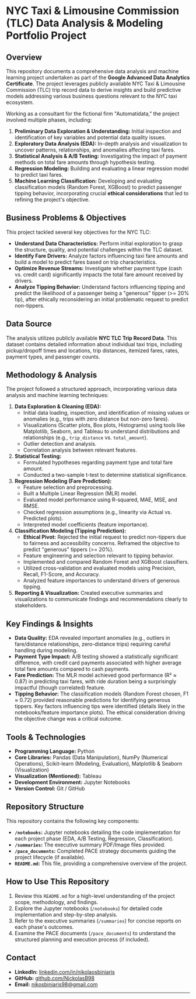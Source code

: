 # NYC Taxi & Limousine Commission (TLC) Data Analysis & Modeling Portfolio Project

## Overview

This repository documents a comprehensive data analysis and machine learning project undertaken as part of the **Google Advanced Data Analytics Certificate**. The project leverages publicly available NYC Taxi & Limousine Commission (TLC) trip record data to derive insights and build predictive models addressing various business questions relevant to the NYC taxi ecosystem.

Working as a consultant for the fictional firm "Automatidata," the project involved multiple phases, including:

1.  **Preliminary Data Exploration & Understanding:** Initial inspection and identification of key variables and potential data quality issues.
2.  **Exploratory Data Analysis (EDA):** In-depth analysis and visualization to uncover patterns, relationships, and anomalies affecting taxi fares.
3.  **Statistical Analysis & A/B Testing:** Investigating the impact of payment methods on total fare amounts through hypothesis testing.
4.  **Regression Modeling:** Building and evaluating a linear regression model to predict taxi fares.
5.  **Machine Learning Classification:** Developing and evaluating classification models (Random Forest, XGBoost) to predict passenger tipping behavior, incorporating crucial **ethical considerations** that led to refining the project's objective.

## Business Problems & Objectives

This project tackled several key objectives for the NYC TLC:

*   **Understand Data Characteristics:** Perform initial exploration to grasp the structure, quality, and potential challenges within the TLC dataset.
*   **Identify Fare Drivers:** Analyze factors influencing taxi fare amounts and build a model to predict fares based on trip characteristics.
*   **Optimize Revenue Streams:** Investigate whether payment type (cash vs. credit card) significantly impacts the total fare amount received by drivers.
*   **Analyze Tipping Behavior:** Understand factors influencing tipping and predict the likelihood of a passenger being a "generous" tipper (>= 20% tip), after ethically reconsidering an initial problematic request to predict non-tippers.

## Data Source

The analysis utilizes publicly available **NYC TLC Trip Record Data**. This dataset contains detailed information about individual taxi trips, including pickup/dropoff times and locations, trip distances, itemized fares, rates, payment types, and passenger counts.

## Methodology & Analysis

The project followed a structured approach, incorporating various data analysis and machine learning techniques:

1.  **Data Exploration & Cleaning (EDA):**
    *   Initial data loading, inspection, and identification of missing values or anomalies (e.g., trips with zero distance but non-zero fares).
    *   Visualizations (Scatter plots, Box plots, Histograms) using tools like Matplotlib, Seaborn, and Tableau to understand distributions and relationships (e.g., `trip_distance` vs. `total_amount`).
    *   Outlier detection and analysis.
    *   Correlation analysis between relevant features.
2.  **Statistical Testing:**
    *   Formulated hypotheses regarding payment type and total fare amount.
    *   Conducted a two-sample t-test to determine statistical significance.
3.  **Regression Modeling (Fare Prediction):**
    *   Feature selection and preprocessing.
    *   Built a Multiple Linear Regression (MLR) model.
    *   Evaluated model performance using R-squared, MAE, MSE, and RMSE.
    *   Checked regression assumptions (e.g., linearity via Actual vs. Predicted plots).
    *   Interpreted model coefficients (feature importance).
4.  **Classification Modeling (Tipping Prediction):**
    *   **Ethical Pivot:** Rejected the initial request to predict non-tippers due to fairness and accessibility concerns. Reframed the objective to predict "generous" tippers (>= 20%).
    *   Feature engineering and selection relevant to tipping behavior.
    *   Implemented and compared Random Forest and XGBoost classifiers.
    *   Utilized cross-validation and evaluated models using Precision, Recall, F1-Score, and Accuracy.
    *   Analyzed feature importances to understand drivers of generous tipping.
5.  **Reporting & Visualization:** Created executive summaries and visualizations to communicate findings and recommendations clearly to stakeholders.

## Key Findings & Insights

*   **Data Quality:** EDA revealed important anomalies (e.g., outliers in fare/distance relationships, zero-distance trips) requiring careful handling during modeling.
*   **Payment Type Impact:** A/B testing showed a statistically significant difference, with credit card payments associated with higher average total fare amounts compared to cash payments.
*   **Fare Prediction:** The MLR model achieved good performance (R² ≈ 0.87) in predicting taxi fares, with ride duration being a surprisingly impactful (though correlated) feature.
*   **Tipping Behavior:** The classification models (Random Forest chosen, F1 ≈ 0.72) provided reasonable predictions for identifying generous tippers. Key factors influencing tips were identified (details likely in the notebooks/feature importance plots). The ethical consideration driving the objective change was a critical outcome.

## Tools & Technologies

*   **Programming Language:** Python
*   **Core Libraries:** Pandas (Data Manipulation), NumPy (Numerical Operations), Scikit-learn (Modeling, Evaluation), Matplotlib & Seaborn (Visualization)
*   **Visualization (Mentioned):** Tableau
*   **Development Environment:** Jupyter Notebooks
*   **Version Control:** Git / GitHub

## Repository Structure

This repository contains the following key components:

*   **`/notebooks`:** Jupyter notebooks detailing the code implementation for each project phase (EDA, A/B Testing, Regression, Classification).
*   **`/summaries`:** The executive summary PDF/Image files provided.
*   **`/pace_documents`:** Completed PACE strategy documents guiding the project lifecycle (if available).
*   **`README.md`:** This file, providing a comprehensive overview of the project.

## How to Use This Repository

1.  Review this `README.md` for a high-level understanding of the project scope, methodology, and findings.
2.  Explore the Jupyter notebooks (`/notebooks`) for detailed code implementation and step-by-step analysis.
3.  Refer to the executive summaries (`/summaries`) for concise reports on each phase's outcomes.
4.  Examine the PACE documents (`/pace_documents`) to understand the structured planning and execution process (if included).

## Contact

*   **LinkedIn:** [linkedin.com/in/nikolaosbiniaris](https://linkedin.com/in/nikolaosbiniaris)
*   **GitHub:** [github.com/NickolasB98](https://github.com/NickolasB98)
*   **Email:** nikosbiniaris98@gmail.com

---

